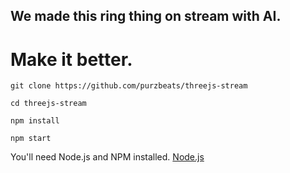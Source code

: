 ## We made this ring thing on stream with AI.

# Make it better.

`git clone https://github.com/purzbeats/threejs-stream`

`cd threejs-stream`

`npm install`

`npm start`

You'll need Node.js and NPM installed.
[Node.js](https://nodejs.org/en/download/)
